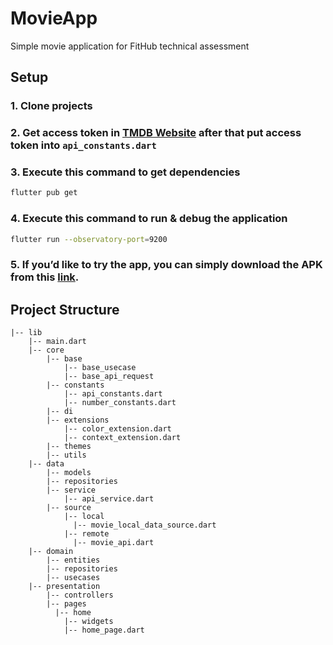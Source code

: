 # MovieApp
Simple movie application for FitHub technical assessment

## Setup
### 1. Clone projects
### 2. Get access token in [TMDB Website](https://www.themoviedb.org/settings/api) after that put access token into `api_constants.dart`
### 3. Execute this command to get dependencies
```bash
flutter pub get
```
### 4. Execute this command to run & debug the application
```bash
flutter run --observatory-port=9200
```
### 5. If you’d like to try the app, you can simply download the APK from this [link](https://drive.google.com/file/d/1eZh_vz6Z0h0smXf_Lm2VAvxVx9hw7Fsh/view?usp=sharing).

## Project Structure
```
|-- lib
    |-- main.dart
    |-- core
        |-- base
            |-- base_usecase
            |-- base_api_request
        |-- constants
            |-- api_constants.dart
            |-- number_constants.dart
        |-- di
        |-- extensions
            |-- color_extension.dart
            |-- context_extension.dart
        |-- themes
        |-- utils
    |-- data
        |-- models
        |-- repositories
        |-- service
            |-- api_service.dart
        |-- source
            |-- local
              |-- movie_local_data_source.dart
            |-- remote
              |-- movie_api.dart
    |-- domain
        |-- entities
        |-- repositories
        |-- usecases
    |-- presentation
        |-- controllers
        |-- pages
          |-- home
            |-- widgets
            |-- home_page.dart    
```


